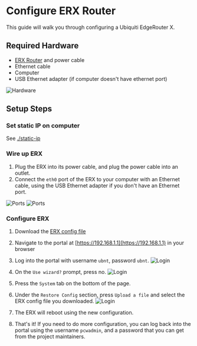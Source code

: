 # Configure ERX Router

This guide will walk you through configuring a Ubiquiti EdgeRouter X.

## Required Hardware
- [ERX Router](https://store.ui.com/collections/operator-edgemax-routers/products/edgerouter-x) and power cable
- Ethernet cable
- Computer
- USB Ethernet adapter (if computer doesn't have ethernet port)

![Hardware](../assets/images/erx/hardware.jpg)

## Setup Steps

### Set static IP on computer

See [./static-ip](./static-ip.md)

### Wire up ERX

1. Plug the ERX into its power cable, and plug the power cable into an outlet.
2. Connect the `eth0` port of the ERX to your computer with an Ethernet cable, using the USB Ethernet adapter if you don't have an Ethernet port.

![Ports](../assets/images/erx/wiring.jpeg)
![Ports](../assets/images/erx/eth0.jpeg)

### Configure ERX

1. Download the [ERX config file](../assets/configs/erx-config.tar.gz)
2. Navigate to the portal at [https://192.168.1.1](https://192.168.1.1) in your browser
3. Log into the portal with username `ubnt`, password `ubnt`.
![Login](../assets/images/erx/login.jpeg)

4. On the `Use wizard?` prompt, press no.
![Login](../assets/images/erx/wizard.jpeg)

5. Press the `System` tab on the bottom of the page.
6. Under the `Restore Config` section, press `Upload a file` and select the ERX config file you downloaded.
![Login](../assets/images/erx/system.jpeg)

7. The ERX will reboot using the new configuration.
8. That's it! If you need to do more configuration, you can log back into the portal using the username `pcwadmin`, and a password that you can get from the project maintainers.
